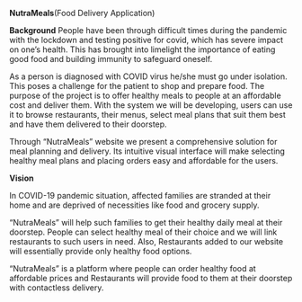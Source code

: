 **NutraMeals**(Food Delivery Application)

**Background**
People have been through difficult times during the pandemic with the lockdown and testing positive for covid, which has severe impact on one’s health. This has brought into limelight the importance of eating good food and building immunity to safeguard oneself.

As a person is diagnosed with COVID virus he/she must go under isolation. This poses a challenge for the patient to shop and prepare food. The purpose of the project is to offer healthy meals to people at an affordable cost and deliver them. With the system we will be developing, users can use it to browse restaurants, their menus, select meal plans that suit them best and have them delivered to their doorstep.

Through “NutraMeals” website we present a comprehensive solution for meal planning and delivery. Its intuitive visual interface will make selecting healthy meal plans and placing orders easy and affordable for the users.

**Vision**

In COVID-19 pandemic situation, affected families are stranded at their home and are deprived of necessities like food and grocery supply.

“NutraMeals” will help such families to get their healthy daily meal at their doorstep. People can select healthy meal of their choice and we will link restaurants to such users in need. Also, Restaurants added to our website will essentially provide only healthy food options.

“NutraMeals” is a platform where people can order healthy food at affordable prices and Restaurants will provide food to them at their doorstep with contactless delivery.
